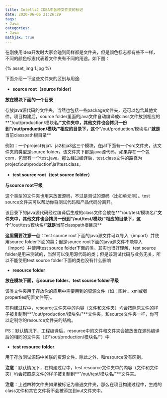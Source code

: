 ```yaml
---
title: IntelliJ IDEA中各种文件夹的标记
date: 2020-06-05 21:26:29
tags:
- Java
categories:
- Java
mathjax: true
---
```


在刚使用idea开发时大家会碰到同样都是文件夹，但是颜色标志都有些不一样，不同的颜色标志代表着文件夹有不同的用途。如下图：

{% asset_img 1.jpg %}



下面介绍一下这些文件夹的区别与用途:

- **source root（source folder）**

**放在模块下面的一个目录**

存放java源代码的文件夹，当然也包括一些package文件夹，还可以包含其他文件。项目构建后，source folder里面的java文件自动编译成class文件放到相应的**"/out/production/模块名/"**文件夹中，其他文件也会拷贝一份到"/out/production/模块/"相应的目录下，这个**"/out/production/模块名/"**就是**当前classpath根目录**

例如：一个project有ja1、ja2和ja3这三个模块，在ja1下面有一个src文件夹，该文件夹的类型是source folder。该文件夹下都是java源代码，如果存在一个包com，包里有一个test.java。那么经过编译后，test.class文件的路径为project\out\production\ja1\test.class。

- **test source root（test source folder）**

**与source root平级**

这个类型的文件夹也用来放置源码，不过是测试的源码（比如单元测）。test source文件夹可以帮助你将测试代码和产品代码分离开。

该目录下的java源代码经过编译后生成的class文件会放在**"/out/test/模块名/"**文件夹中，其他文件也会拷贝一份到"/out/test/模块/"相应的目录下，这个**"/out/test/模块名/"**就是**当前classpath根目录**

**这里需要注意一点**：test source root下面的java源文件可以导入（import）并使用source folder下面的类；但是source root下面的java源文件不能导入（import）并使用test source folder下面的类。其实也很好理解，test source folder是用来测试的，当然可以使用源代码的类；但是该测试代码与业务无关，所以不能使用test source folder下面的类也没有什么影响

- **resource folder**

**放在模块下面，与source folder、test source folder平级**

该类文件夹用于存放你的应用中需要用到的资源文件（如：图片、xml或者properties配置文件等）。

 在构建过程中，resource文件夹中的内容（文件和文件夹）均会按照原文件的样子被复制到**"/out/production/模块名/"**文件夹。和source文件夹一样，你可以定制你的resource文件夹的结构。

 PS：默认情况下，工程编译后，resource中的文件和文件夹会被放置在源码编译后的相同的文件夹（即"/out/production/模块名/"）中

- **test resource folder**

用于存放测试源码中关联的资源文件。除此之外，和resource没有区别。

**注意**：默认情况下，在构建过程中，test resource文件夹中的内容（文件和文件夹）均会按照原文件的样子被复制到**"/out/test/模块名/"**文件夹。



**注意**：上述四种文件夹如果被标记为普通文件夹，那么在项目构建过程中，生成的class文件和其它文件将不会被添加到out文件夹中。

